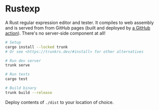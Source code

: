 # Rustexp

A Rust regular expression editor and tester. It compiles to web assembly and
is served from from GitHub pages (built and deployed by
[a GitHub action](https://github.com/alexschrod/rustexp/actions)). There's no
server-side component at all!

```sh
# Setup
cargo install --locked trunk
# Or see <https://trunkrs.dev/#install> for other alternatives

# Run dev server
trunk serve

# Run tests
cargo test

# Build binary
trunk build --release
```

Deploy contents of `./dist` to your location of choice.
